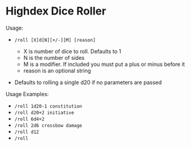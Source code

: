# Highdex Dice Roller

Usage:
* `/roll [X]d[N][+/-][M] [reason]`
    * X is number of dice to roll. Defaults to 1
    * N is the number of sides
    * M is a modifier. If included you must put a plus or minus before it
    * reason is an optional string

* Defaults to rolling a single d20 if no parameters are passed

Usage Examples:
* `/roll 1d20-1 constitution`
* `/roll d20+2 initiative`
* `/roll 6d4+2`
* `/roll 2d6 crossbow damage`
* `/roll d12`
* `/roll`
